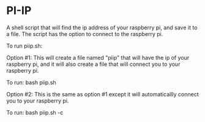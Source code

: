 # PI-IP
A shell script that will find the ip address of your raspberry pi, and save it to a file. The script has the option to connect to the raspberry pi.

To run piip.sh:

Option #1: This will create a file named "piip" that will have the ip of your raspberry pi, and it will also create a file that
will connect you to your raspberry pi.

To run:
bash piip.sh


Option #2: This is the same as option #1 except it will automaticallly connect you to your raspberry pi.

To run:
bash piip.sh -c
